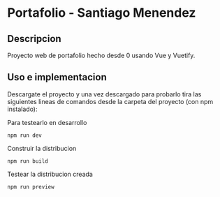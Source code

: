 # Portafolio - Santiago Menendez

## Descripcion

Proyecto web de portafolio hecho desde 0 usando Vue y Vuetify.

## Uso e implementacion

Descargate el proyecto y una vez descargado para probarlo tira las siguientes lineas de comandos desde la carpeta del proyecto (con npm instalado):

Para testearlo en desarrollo

`npm run dev`

Construir la distribucion

`npm run build`

Testear la distribucion creada

`npm run preview`
